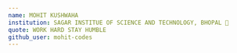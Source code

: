 ```yaml
---
name: MOHIT KUSHWAHA
institution: SAGAR INSTITUE OF SCIENCE AND TECHNOLOGY, BHOPAL 🚩
quote: WORK HARD STAY HUMBLE
github_user: mohit-codes
---
```


